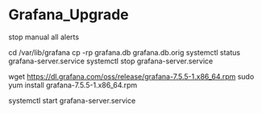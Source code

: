 # Grafana_Upgrade

stop manual all alerts

cd /var/lib/grafana
cp -rp grafana.db grafana.db.orig
systemctl status grafana-server.service
systemctl stop grafana-server.service

wget https://dl.grafana.com/oss/release/grafana-7.5.5-1.x86_64.rpm
sudo yum install grafana-7.5.5-1.x86_64.rpm

systemctl start grafana-server.service

